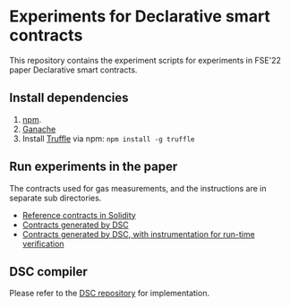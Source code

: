 # Experiments for Declarative smart contracts

This repository contains the experiment scripts for experiments in FSE'22 paper 
Declarative smart contracts.

## Install dependencies

1. [npm](https://docs.npmjs.com/downloading-and-installing-node-js-and-npm).
2. [Ganache](https://trufflesuite.com/ganache/)
3. Install [Truffle](https://trufflesuite.com/docs/truffle/getting-started/installation/) via npm: ``npm install -g truffle``

## Run experiments in the paper

The contracts used for gas measurements, and the instructions 
are in separate sub directories.

* [Reference contracts in Solidity](solidity/)
* [Contracts generated by DSC](dsc/)
* [Contracts generated by DSC, with instrumentation for run-time verification](dsc-instruments/)

## DSC compiler

Please refer to the [DSC repository](https://github.com/HaoxianChen/declarative-smart-contracts) for implementation.
